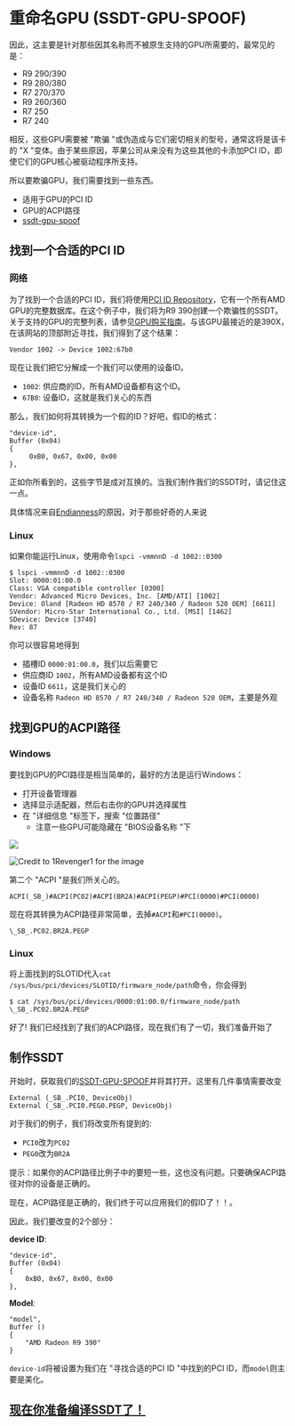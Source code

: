 # 重命名GPU (SSDT-GPU-SPOOF)

因此，这主要是针对那些因其名称而不被原生支持的GPU所需要的，最常见的是：

* R9 290/390
* R9 280/380
* R7 270/370
* R9 260/360
* R7 250
* R7 240

相反，这些GPU需要被 "欺骗 "或伪造成与它们密切相关的型号，通常这将是该卡的 "X "变体。由于某些原因，苹果公司从来没有为这些其他的卡添加PCI ID，即使它们的GPU核心被驱动程序所支持。

所以要欺骗GPU，我们需要找到一些东西。

* 适用于GPU的PCI ID
* GPU的ACPI路径
* [ssdt-gpu-spoof](https://github.com/dortania/Getting-Started-With-ACPI/blob/master/extra-files/decompiled/SSDT-GPU-SPOOF.dsl.zip)

## 找到一个合适的PCI ID

### 网络

为了找到一个合适的PCI ID，我们将使用[PCI ID Repository](https://pci-ids.ucw.cz/read/PC/1002)，它有一个所有AMD GPU的完整数据库。在这个例子中，我们将为R9 390创建一个欺骗性的SSDT。关于支持的GPU的完整列表，请参见[GPU购买指南](https://sumingyd.github.io/GPU-Buyers-Guide/)。与该GPU最接近的是390X，在该网站的顶部附近寻找，我们得到了这个结果：

```
Vendor 1002 -> Device 1002:67b0
```

现在让我们把它分解成一个我们可以使用的设备ID。

* `1002`: 供应商的ID，所有AMD设备都有这个ID。
* `67B0`: 设备ID，这就是我们关心的东西

那么，我们如何将其转换为一个假的ID？好吧，假ID的格式：

```
"device-id",
Buffer (0x04)
{
     0xB0, 0x67, 0x00, 0x00
},
```

正如你所看到的，这些字节是成对互换的。当我们制作我们的SSDT时，请记住这一点。

具体情况来自[Endianness](https://en.wikipedia.org/wiki/Endianness)的原因，对于那些好奇的人来说

### Linux

如果你能运行Linux，使用命令`lspci -vmmnnD -d 1002::0300`

```
$ lspci -vmmnnD -d 1002::0300
Slot: 0000:01:00.0
Class: VGA compatible controller [0300]
Vendor: Advanced Micro Devices, Inc. [AMD/ATI] [1002]
Device: Oland [Radeon HD 8570 / R7 240/340 / Radeon 520 OEM] [6611]
SVendor: Micro-Star International Co., Ltd. [MSI] [1462]
SDevice: Device [3740]
Rev: 87
```

你可以很容易地得到

* 插槽ID `0000:01:00.0`，我们以后需要它
* 供应商ID `1002`，所有AMD设备都有这个ID
* 设备ID `6611`，这是我们关心的
* 设备名称 `Radeon HD 8570 / R7 240/340 / Radeon 520 OEM`，主要是外观

## 找到GPU的ACPI路径

### Windows

要找到GPU的PCI路径是相当简单的，最好的方法是运行Windows：

* 打开设备管理器
* 选择显示适配器，然后右击你的GPU并选择属性
* 在 "详细信息 "标签下，搜索 "位置路径"
  * 注意一些GPU可能隐藏在 "BIOS设备名称 "下

![](../images/Desktops/amd.png)

![Credit to 1Revenger1 for the image](../images/Desktops/nvidia.png)

第二个 "ACPI "是我们所关心的。

```
ACPI(_SB_)#ACPI(PC02)#ACPI(BR2A)#ACPI(PEGP)#PCI(0000)#PCI(0000)
```

现在将其转换为ACPI路径非常简单，去掉`#ACPI`和`#PCI(0000)`。

```
\_SB_.PC02.BR2A.PEGP
```

### Linux

将上面找到的SLOTID代入`cat /sys/bus/pci/devices/SLOTID/firmware_node/path`命令，你会得到

```
$ cat /sys/bus/pci/devices/0000:01:00.0/firmware_node/path
\_SB_.PC02.BR2A.PEGP
```

好了! 我们已经找到了我们的ACPI路径，现在我们有了一切，我们准备开始了

## 制作SSDT

开始时，获取我们的[SSDT-GPU-SPOOF](https://github.com/dortania/Getting-Started-With-ACPI/blob/master/extra-files/decompiled/SSDT-GPU-SPOOF.dsl.zip)并将其打开。这里有几件事情需要改变

```
External (_SB_.PCI0, DeviceObj)
External (_SB_.PCI0.PEG0.PEGP, DeviceObj)
```

对于我们的例子，我们将改变所有提到的:

* `PCI0`改为`PC02`
* `PEG0`改为`BR2A`

提示：如果你的ACPI路径比例子中的要短一些，这也没有问题。只要确保ACPI路径对你的设备是正确的。

现在，ACPI路径是正确的，我们终于可以应用我们的假ID了！！。

因此，我们要改变的2个部分：

**device ID**:

```
"device-id",
Buffer (0x04)
{
    0xB0, 0x67, 0x00, 0x00
},
```

**Model**:

```
"model",
Buffer ()
{
    "AMD Radeon R9 390"
}
```

`device-id`将被设置为我们在 "寻找合适的PCI ID "中找到的PCI ID，而`model`则主要是美化。

## [现在你准备编译SSDT了！](/Manual/compile.md)
